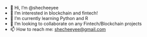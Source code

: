 - 👋 Hi, I’m @shecheeyee
- 👀 I’m interested in blockchain and fintech!
- 🌱 I’m currently learning Python and R
- 💞️ I’m looking to collaborate on any Fintech/Blockchain projects
- 📫 How to reach me: shecheeyee@gmail.com

<!---
shecheeyee/shecheeyee is a ✨ special ✨ repository because its `README.md` (this file) appears on your GitHub profile.
You can click the Preview link to take a look at your changes.
--->
